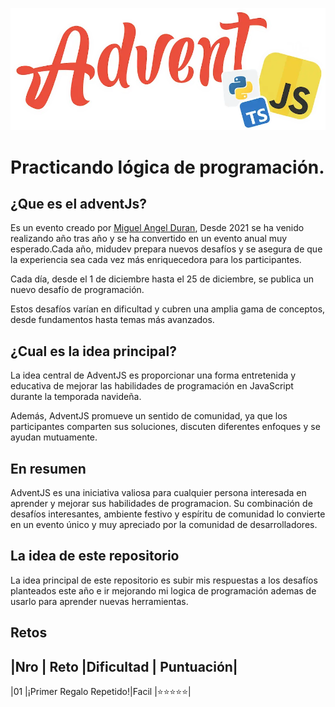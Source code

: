 ![adventJs-logo](resources\logo-adventJs-By-midudev.webp)

# Practicando lógica de programación.

## ¿Que es el **adventJs**?

Es un evento creado por [Miguel Angel Duran](https://github.com/midudev), Desde 2021 se ha venido realizando año tras año y se ha convertido en un evento anual muy esperado.Cada año, midudev prepara nuevos desafíos y se asegura de que la experiencia sea cada vez más enriquecedora para los participantes.

Cada día, desde el 1 de diciembre hasta el 25 de diciembre, se publica un nuevo desafío de programación.

Estos desafíos varían en dificultad y cubren una amplia gama de conceptos, desde fundamentos hasta temas más avanzados.

## ¿Cual es la idea principal?

La idea central de AdventJS es proporcionar una forma entretenida y educativa de mejorar las habilidades de programación en JavaScript durante la temporada navideña.

Además, AdventJS promueve un sentido de comunidad, ya que los participantes comparten sus soluciones, discuten diferentes enfoques y se ayudan mutuamente.

## En resumen
AdventJS es una iniciativa valiosa para cualquier persona interesada en aprender y mejorar sus habilidades de programacion. Su combinación de desafíos interesantes, ambiente festivo y espíritu de comunidad lo convierte en un evento único y muy apreciado por la comunidad de desarrolladores.

## La idea de este repositorio

La idea principal de este repositorio es subir mis respuestas a los desafíos planteados este año e ir mejorando mi logica de programación ademas de usarlo para aprender nuevas herramientas. 

## Retos

|Nro | Reto                   |Dificultad  | Puntuación|
----------------------------------------------
|01  |¡Primer Regalo Repetido!|Facil       |⭐⭐⭐⭐⭐|

